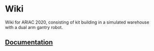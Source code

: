 # Wiki
Wiki for ARIAC 2020, consisting of kit building in a simulated warehouse with a dual arm gantry robot.

## [Documentation](wiki/documentation.md)
